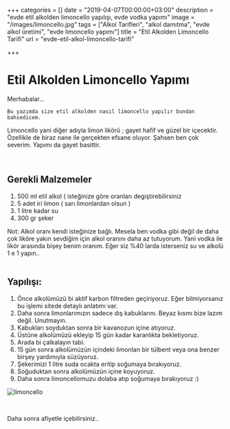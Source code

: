 +++
categories = []
date = "2019-04-07T00:00:00+03:00"
description = "evde etil alkolden limoncello yapılışı, evde vodka yapımı"
image = "/images/limoncello.jpg"
tags = ["Alkol Tarifleri", "alkol damıtma", "evde alkol üretimi", "evde limoncello yapımı"]
title = "Etil Alkolden Limoncello Tarifi"
url = "evde-etil-alkol-limoncello-tarifi"

+++
# Etil Alkolden Limoncello Yapımı

Merhabalar...<br>

    Bu yazımda size etil alkolden nasıl limoncello yapılır bundan bahsedicem.

   Limoncello yani diğer adıyla limon likörü ; gayet hafif ve güzel bir içecektir. Özellikle de biraz nane ile gerçekten efsane oluyor. Şahsen ben çok severim. Yapımı da gayet basittir.

<br>

## Gerekli Malzemeler

1. 500 ml etil alkol ( isteğinize göre oranları degiştirebilirsiniz
2. 5 adet iri limon ( sarı limonlardan olsun )
3. 1 litre kadar su
4. 300 gr şeker

Not: Alkol oranı kendi isteğinize bağlı. Mesela ben vodka gibi değil de daha çok liköre yakın sevdiğim için alkol oranını daha az tutuyorum. Yani vodka ile likör arasında bişey benim oranım. Eğer siz %40 larda isterseniz su ve alkolü 1 e 1 yapın..<br><br>

## Yapılışı:

1. Önce alkolümüzü bi aktif karbon filtreden geçiriyoruz. Eğer bilmiyorsanız bu işlemi sitede detaylı anlatımı var.
2. Daha sonra limonlarımızın sadece dış kabuklarını. Beyaz kısmı bize lazım değil. Unutmayın.
3. Kabukları soyduktan sonra bir kavanozun içine atıyoruz. 
4. Üstüne alkolümüzü ekleyip 15 gün kadar karanlıkta bekletiyoruz.
5. Arada bi çalkalayın tabi.
6. 15 gün sonra alkolümüzün içindeki limonları bir tülbent veya ona benzer birşey yardımıyla süzüyoruz.
7. Şekerimizi 1 litre suda ocakta eritip soğumaya bırakıyoruz.
8. Soğuduktan sonra alkolümüzün içine koyuyoruz.
9. Daha sonra limoncellomuzu dolaba atıp soğumaya bırakıyoruz :)

![limoncello](/images/limoncello1.jpg "limoncello")

<br> 

Daha sonra afiyetle içebilirsiniz.. 